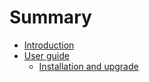 # Summary

* [Introduction](README.md)
* [User guide](docs/user_guide/introduction.md)
  * [Installation and upgrade](docs/user_guide/install.md)


